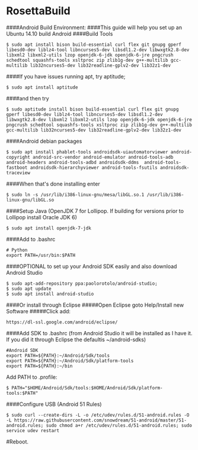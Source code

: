 RosettaBuild
============
####Android Build Environment:
####This guide will help you set up an Ubuntu 14.10 build Android 
####Build Tools
```
$ sudo apt install bison build-essential curl flex git gnupg gperf libesd0-dev liblz4-tool libncurses5-dev libsdl1.2-dev libwxgtk2.8-dev libxml2 libxml2-utils lzop openjdk-6-jdk openjdk-6-jre pngcrush schedtool squashfs-tools xsltproc zip zlib1g-dev g++-multilib gcc-multilib lib32ncurses5-dev lib32readline-gplv2-dev lib32z1-dev
```
####If you have issues running apt, try aptitude;
```
$ sudo apt install aptitude
```
####and then try 
```
$ sudo aptitude install bison build-essential curl flex git gnupg gperf libesd0-dev liblz4-tool libncurses5-dev libsdl1.2-dev libwxgtk2.8-dev libxml2 libxml2-utils lzop openjdk-6-jdk openjdk-6-jre pngcrush schedtool squashfs-tools xsltproc zip zlib1g-dev g++-multilib gcc-multilib lib32ncurses5-dev lib32readline-gplv2-dev lib32z1-dev
```
####Android debian packages
```
$ sudo apt install phablet-tools androidsdk-uiautomatorviewer android-copyright android-src-vendor android-emulator android-tools-adb android-headers android-tools-adbd androidsdk-ddms  android-tools-fastboot androidsdk-hierarchyviewer android-tools-fsutils androidsdk-traceview
```
####When that's done installing enter 
```
$ sudo ln -s /usr/lib/i386-linux-gnu/mesa/libGL.so.1 /usr/lib/i386-linux-gnu/libGL.so
```
####Setup Java (OpenJDK 7 for Lollipop. If building for versions prior to Lollipop install Oracle JDK 6)
```
$ sudo apt install openjdk-7-jdk 
```
####Add to .bashrc
```
# Python
export PATH=/usr/bin:$PATH
```
####OPTIONAL to set up your Android SDK easily and also download Android Studio
```
$ sudo apt-add-repository ppa:paolorotolo/android-studio; 
$ sudo apt update
$ sudo apt install android-studio
```
####Or install through Eclipse
#####Open Eclipse goto Help/Install new Software
#####Click add:
```
https://dl-ssl.google.com/android/eclipse/
```
####Add SDK to .bashrc (from Android Studio it will be installed as I have it. If you did it through Eclipse the defaultis ~/android-sdks)
```
#Android SDK 
export PATH=${PATH}:~/Android/Sdk/tools
export PATH=${PATH}:~/Android/Sdk/platform-tools
export PATH=${PATH}:~/bin
```
Add PATH to .profile:
```
$ PATH="$HOME/Android/Sdk/tools:$HOME/Android/Sdk/platform-tools:$PATH"
```
####Configure USB (Android 51 Rules)
```
$ sudo curl --create-dirs -L -o /etc/udev/rules.d/51-android.rules -O -L https://raw.githubusercontent.com/snowdream/51-android/master/51-android.rules; sudo chmod a+r /etc/udev/rules.d/51-android.rules; sudo service udev restart
```

#Reboot.
